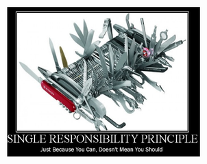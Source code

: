<img src="https://github.com/erdemgencoglu/DESIGN-PATTERNS/blob/main/img/single-responsibility.png"  width="450" height="350" />
